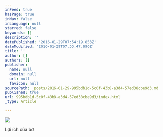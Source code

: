 ```yaml
---
inFeed: true
hasPage: true
inNav: false
inLanguage: null
starred: false
keywords: []
description: ''
datePublished: '2016-01-29T07:54:19.853Z'
dateModified: '2016-01-29T07:53:47.896Z'
title: ''
author: []
authors: []
publisher:
  name: null
  domain: null
  url: null
  favicon: null
sourcePath: _posts/2016-01-29-995bdb1d-5c0f-43b8-a3d4-57ed38cbe9d3.md
published: true
url: 995bdb1d-5c0f-43b8-a3d4-57ed38cbe9d3/index.html
_type: Article

---
```

![](https://the-grid-user-content.s3-us-west-2.amazonaws.com/ec356ce2-08d2-4c56-afdb-81bb92162b97.jpg)

Lợi ích của bơ